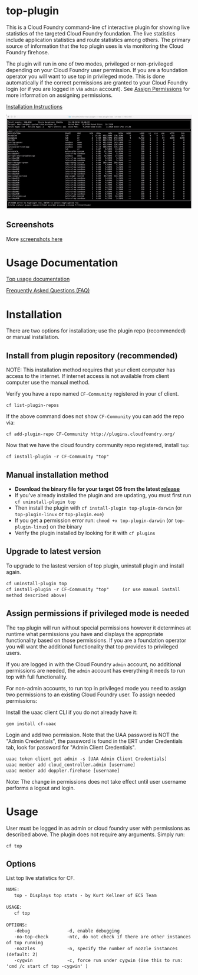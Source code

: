 # top-plugin

This is a Cloud Foundry command-line cf interactive plugin for showing live statistics of the targeted Cloud Foundry foundation.
The live statistics include application statistics and route statistics among others.
The primary source of information that the top plugin uses is via monitoring the Cloud Foundry firehose.

The plugin will run in one of two modes, privileged or non-privileged depending on your Cloud Foundry user permission.
If you are a foundation operator you will want to use top in privileged mode.  This is done automatically if the
correct permissions are granted to your Cloud Foundry login (or if you are logged in via `admin` account).  See
[Assign Permissions](#assign-permissions-if-privileged-mode-is-needed) for more information on assigning permissions.


[Installation Instructions](#installation) 

![Screenshot](screenshots/screencast1.gif?raw=true)

## Screenshots

More [screenshots here](screenshots/screenshots.md)

# Usage Documentation

[Top usage documentation](docs/doc.md)

[Frequently Asked Questions (FAQ)](docs/faq.md)

# Installation
There are two options for installation; use the plugin repo (recommended) or manual installation.

## Install from plugin repository (recommended)
NOTE: This installation method requires that your client computer has access to the internet.
If internet access is not available from client computer use the manual method.

Verify you have a repo named `CF-Community` registered in your cf client.

```
cf list-plugin-repos
```
If the above command does not show `CF-Community` you can add the repo via:

```
cf add-plugin-repo CF-Community http://plugins.cloudfoundry.org/
```
Now that we have the cloud foundry community repo registered, install `top`:

```
cf install-plugin -r CF-Community "top"
```


## Manual installation method
* **Download the binary file for your target OS from the latest [release](https://github.com/ecsteam/cloudfoundry-top-plugin/releases/latest)**
* If you've already installed the plugin and are updating, you must first run `cf uninstall-plugin top`
* Then install the plugin with `cf install-plugin top-plugin-darwin`  (or `top-plugin-linux` or `top-plugin.exe`)
* If you get a permission error run: `chmod +x top-plugin-darwin` (or `top-plugin-linux`) on the binary
* Verify the plugin installed by looking for it with `cf plugins`

## Upgrade to latest version
To upgrade to the lastest version of top plugin, uninstall plugin and install again.
```
cf uninstall-plugin top
cf install-plugin -r CF-Community "top"     (or use manual install method described above)
```

## Assign permissions if privileged mode is needed

The `top` plugin will run without special permissions however it determines at runtime
what permissions you have and displays the appropriate functionality based on those
permissions.  If you are a foundation operator you will want the additional functionality
that top provides to privileged users.

If you are logged in with the Cloud Foundry `admin` account, no additional permissions
are needed, the `admin` account has everything it needs to run top with full functionality.

For non-admin accounts, to run top in privileged mode you need to assign two permissions
to an existing Cloud Foundry user.  To assign needed permissions:

Install the uaac client CLI if you do not already have it:
```
gem install cf-uaac
```

Login and add two permission.  Note that the UAA password is NOT the
"Admin Credentials", the password is found in the ERT under Credentials tab,
look for password for "Admin Client Credentials".

```
uaac token client get admin -s [UAA Admin Client Credentials]  
uaac member add cloud_controller.admin [username]
uaac member add doppler.firehose [username]
```
Note: The change in permissions does not take effect until user username performs
a logout and login.


# Usage

User must be logged in as admin or cloud foundry user with permissions as described above.
The plugin does not require any arguments.  Simply run:
```
cf top
```

## Options

List top live statistics for CF.

```
NAME:
   top - Displays top stats - by Kurt Kellner of ECS Team

USAGE:
   cf top

OPTIONS:
   -debug              -d, enable debugging
   -no-top-check       -ntc, do not check if there are other instances of top running
   -nozzles            -n, specify the number of nozzle instances (default: 2)
   -cygwin             -c, force run under cygwin (Use this to run: 'cmd /c start cf top -cygwin' )
```
